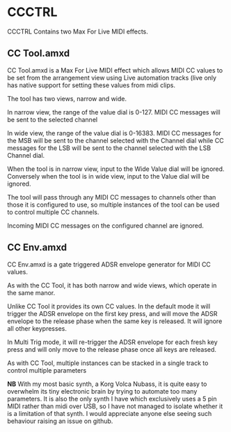 # CCCTRL

CCCTRL Contains two Max For Live MIDI effects.

## CC Tool.amxd 

CC Tool.amxd is a Max For Live MIDI effect which allows MIDI CC values to be set from the arrangement view using Live automation tracks (live only has native support for setting these values from midi clips.

The tool has two views, narrow and wide.

In narrow view, the range of the value dial is 0-127. MIDI CC messages will be sent to the selected channel

In wide view, the range of the value dial is 0-16383. MIDI CC messages for the MSB will be sent to the channel selected with the Channel dial while CC messages for the LSB will be sent to the channel selected with the LSB Channel dial.

When the tool is in narrow view, input to the Wide Value dial will be ignored. 
Conversely when the tool is in wide view, input to the Value dial will be ignored.

The tool will pass through any MIDI CC messages to channels other than those it is configured to use, so multiple instances of the tool can be used to control multiple CC channels. 

Incoming MIDI CC messages on the configured channel are ignored.

## CC Env.amxd

CC Env.amxd is a gate triggered ADSR envelope generator for MIDI CC values.

As with the CC Tool, it has both narrow and wide views, which operate in the same manor. 

Unlike CC Tool it provides its own CC values. In the default mode it will trigger the ADSR envelope on the first key press, and will move the ADSR envelope to the release phase when the same key is released. It will ignore all other keypresses.

In Multi Trig mode, it will re-trigger the ADSR envelope for each fresh key press and will only move to the release phase once all keys are released.

As with CC Tool, multiple instances can be stacked in a single track to control multiple parameters

**NB** With my most basic synth, a Korg Volca Nubass, it is quite easy to overwhelm its tiny electronic brain by trying to automate too many parameters. It is also the only synth I have which exclusively uses a 5 pin MIDI rather than midi over USB, so I have not managed to isolate whether it is a limitation of that synth. I would appreciate anyone else seeing such behaviour raising an issue on github.

